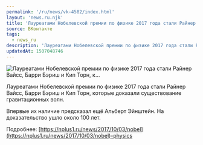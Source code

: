 ```yaml
---
permalink: '/ru/news/vk-4582/index.html'
layout: 'news.ru.njk'
title: 'Лауреатами Нобелевской премии по физике 2017 года стали Райнер Вайсс, Барри Бэриш и Кип Торн, к'
source: ВКонтакте
tags:
  - news_ru
description: 'Лауреатами Нобелевской премии по физике 2017 года стали Райнер Вайсс, Барри Бэриш и Кип Торн, к…'
updatedAt: 1507048746
---
```

![Лауреатами Нобелевской премии по физике 2017 года стали Райнер Вайсс, Барри Бэриш и Кип Торн, к…](https://sun9-55.userapi.com/impf/c841138/v841138939/583dc/u_SD_geUdtA.jpg?size=720x322&quality=96&proxy=1&sign=ed87e0c1cf7cc5c33169e306430c6f7c&c_uniq_tag=H1lDKea1gC9duT7Fd3fk8D_kE6OZrQTH574bSiC-94g&type=album)

Лауреатами Нобелевской премии по физике 2017 года стали Райнер Вайсс, Барри Бэриш и Кип Торн, которые доказали существование гравитационных волн.

Впервые их наличие предсказал ещё Альберт Эйнштейн. На доказательство ушло около 100 лет.

Подробнее: [https://nplus1.ru/news/2017/10/03/nobel](https://nplus1.ru/news/2017/10/03/nobel)-physics
